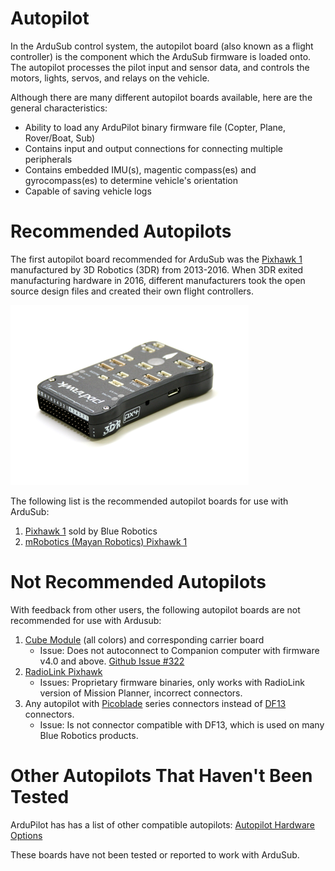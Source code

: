 # Autopilot

In the ArduSub control system, the autopilot board (also known as a flight controller) is the component which the ArduSub firmware is loaded onto. The autopilot processes the pilot input and sensor data, and controls the motors, lights, servos, and relays on the vehicle.

Although there are many different autopilot boards available, here are the general characteristics:
* Ability to load any ArduPilot binary firmware file (Copter, Plane, Rover/Boat, Sub)
* Contains input and output connections for connecting multiple peripherals
* Contains embedded IMU(s), magentic compass(es) and gyrocompass(es) to determine vehicle's orientation
* Capable of saving vehicle logs

# Recommended Autopilots

The first autopilot board recommended for ArduSub was the [Pixhawk 1](https://docs.px4.io/v1.10/en/flight_controller/pixhawk.html) manufactured by 3D Robotics (3DR) from 2013-2016. When 3DR exited manufacturing hardware in 2016, different manufacturers took the open source design files and created their own flight controllers. 

<img src="/images/introduction/hardware/hardware-pixhawk.png" class="img-responsive img-center" style="max-height:600px;">

The following list is the recommended autopilot boards for use with ArduSub:
1. [Pixhawk 1](https://bluerobotics.com/store/comm-control-power/elec-packages/pixhawk-r1-rp/) sold by Blue Robotics
2. [mRobotics (Mayan Robotics) Pixhawk 1](https://docs.px4.io/v1.10/en/flight_controller/mro_pixhawk.html)

# Not Recommended Autopilots

With feedback from other users, the following autopilot boards are not recommended for use with Ardusub:

1. [Cube Module](https://docs.cubepilot.org/user-guides/autopilot/the-cube-module-overview) (all colors) and corresponding carrier board
    * Issue: Does not autoconnect to Companion computer with firmware v4.0 and above. [Github Issue #322](https://github.com/bluerobotics/companion/issues/322)
2. [RadioLink Pixhawk](https://www.foxtechfpv.com/pixhawk-autopilot-combo.html) 
    * Issues: Proprietary firmware binaries, only works with RadioLink version of Mission Planner, incorrect connectors.
3. Any autopilot with [Picoblade](https://www.molex.com/molex/products/family/picoblade) series connectors instead of [DF13](https://bluerobotics.com/learn/wl-connector-standard/#hirose-df13-series-not-recommended-for-new-designs) connectors.
    * Issue: Is not connector compatible with DF13, which is used on many Blue Robotics products.

# Other Autopilots That Haven't Been Tested

ArduPilot has has a list of other compatible autopilots: [Autopilot Hardware Options](https://ardupilot.org/copter/docs/common-autopilots.html)

These boards have not been tested or reported to work with ArduSub. 
